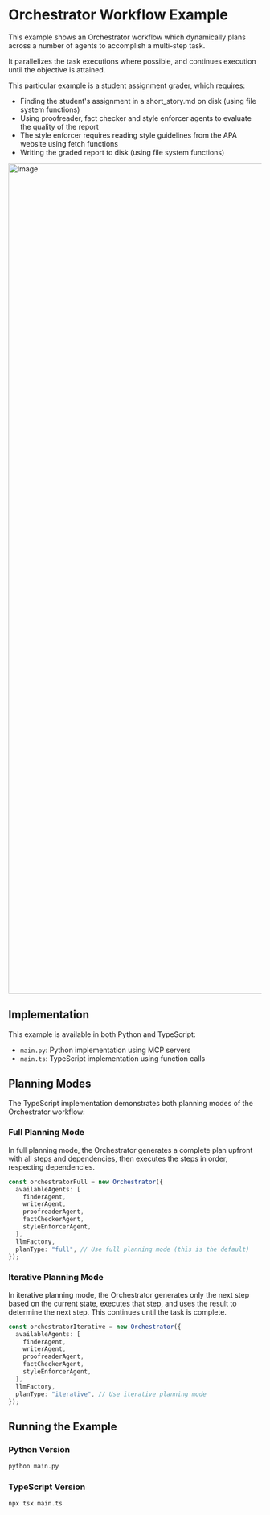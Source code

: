 # Orchestrator Workflow Example

This example shows an Orchestrator workflow which dynamically plans across a number of agents to accomplish a multi-step task.

It parallelizes the task executions where possible, and continues execution until the objective is attained.

This particular example is a student assignment grader, which requires:

- Finding the student's assignment in a short_story.md on disk (using file system functions)
- Using proofreader, fact checker and style enforcer agents to evaluate the quality of the report
- The style enforcer requires reading style guidelines from the APA website using fetch functions
- Writing the graded report to disk (using file system functions)

<img width="1650" alt="Image" src="https://github.com/user-attachments/assets/12263f81-f2f8-41e2-a758-13d764f782a1" />

## Implementation

This example is available in both Python and TypeScript:

- `main.py`: Python implementation using MCP servers
- `main.ts`: TypeScript implementation using function calls

## Planning Modes

The TypeScript implementation demonstrates both planning modes of the Orchestrator workflow:

### Full Planning Mode

In full planning mode, the Orchestrator generates a complete plan upfront with all steps and dependencies, then executes the steps in order, respecting dependencies.

```typescript
const orchestratorFull = new Orchestrator({
  availableAgents: [
    finderAgent,
    writerAgent,
    proofreaderAgent,
    factCheckerAgent,
    styleEnforcerAgent,
  ],
  llmFactory,
  planType: "full", // Use full planning mode (this is the default)
});
```

### Iterative Planning Mode

In iterative planning mode, the Orchestrator generates only the next step based on the current state, executes that step, and uses the result to determine the next step. This continues until the task is complete.

```typescript
const orchestratorIterative = new Orchestrator({
  availableAgents: [
    finderAgent,
    writerAgent,
    proofreaderAgent,
    factCheckerAgent,
    styleEnforcerAgent,
  ],
  llmFactory,
  planType: "iterative", // Use iterative planning mode
});
```

## Running the Example

### Python Version

```bash
python main.py
```

### TypeScript Version

```bash
npx tsx main.ts
```
